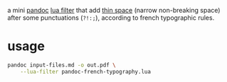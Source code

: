 a mini [pandoc](https://pandoc.org/index.html) [lua filter](https://pandoc.org/lua-filters.html) that add [thin space](https://en.wikipedia.org/wiki/Thin_space) (narrow non-breaking space) after some punctuations (`?!:;`), according to french typographic rules.

usage
=====

```bash
pandoc input-files.md -o out.pdf \
    --lua-filter pandoc-french-typography.lua
```
